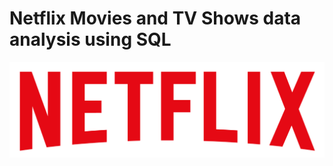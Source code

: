 # Netflix Movies and TV Shows data analysis using SQL
![netflix logo](https://github.com/MUMTAHINA-ARBI/sql-project-netflix-dataset/blob/main/netflix-logo.png)

